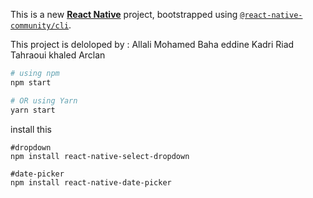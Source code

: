 This is a new [**React Native**](https://reactnative.dev) project, bootstrapped using [`@react-native-community/cli`](https://github.com/react-native-community/cli).

This project is deloloped by :
Allali Mohamed Baha eddine
Kadri Riad
Tahraoui khaled Arclan

```bash
# using npm
npm start
```
```bash
# OR using Yarn
yarn start
```



install this 
```
#dropdown
npm install react-native-select-dropdown
```
```
#date-picker
npm install react-native-date-picker
```
